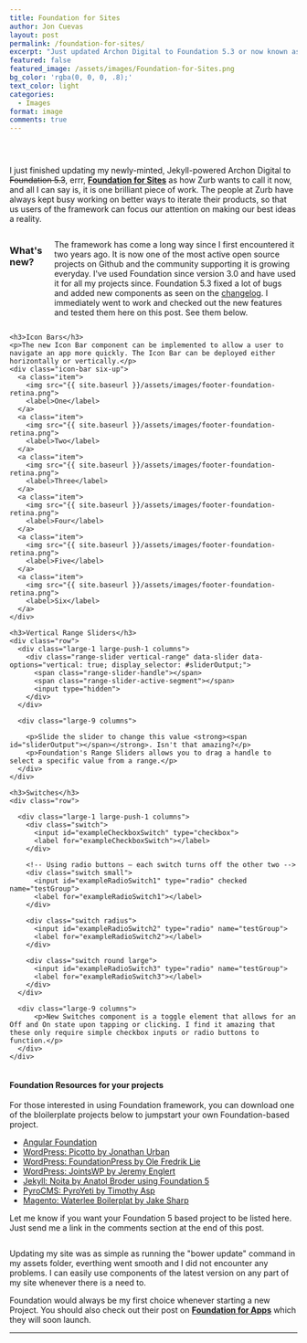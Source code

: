 ```yaml
---
title: Foundation for Sites
author: Jon Cuevas
layout: post
permalink: /foundation-for-sites/
excerpt: "Just updated Archon Digital to Foundation 5.3 or now known as 'Foundation for Sites'."
featured: false
featured_image: /assets/images/Foundation-for-Sites.png
bg_color: 'rgba(0, 0, 0, .8);'
text_color: light
categories:
  - Images
format: image
comments: true
---
```

<div class="panel">
  <div class="row">
    <div class="large-6 large-push-6 columns">
      <img src="{{ site.baseurl }}/assets/images/Foundation-for-Sites.png" alt=""><hr>    
    </div>
    <div class="large-6 large-pull-6 columns">
      <p class="lead">I just finished updating my newly-minted, Jekyll-powered Archon Digital to <del>Foundation 5.3</del>, errr, <strong><a href="http://zurb.com/article/1316/foundation-strike-5-3-strike-for-sites">Foundation for Sites</a></strong> as how Zurb wants to call it now, and all I can say is, it is one brilliant piece of work. The people at Zurb have always kept busy working on better ways to iterate their products, so that us users of the framework can focus our attention on making our best ideas a reality.</p>
    </div>
  </div>  
</div>

<div class="row">
  <div class="large-12 columns">
    <h3>What's new?</h3>
    <p>The framework has come a long way since I first encountered it two years ago. It is now one of the most active open source projects on Github and the community supporting it is growing everyday. I've used Foundation since version 3.0 and have used it for all my projects since. Foundation 5.3 fixed a lot of bugs and added new components as seen on the <a href="http://foundation.zurb.com/docs/changelog.html">changelog</a>. I immediately went to work and checked out the new features and tested them here on this post. See them below.</p>    
  </div>
</div>

<div class="row">

  <div class="large-8 columns">

    <h3>Icon Bars</h3> 
    <p>The new Icon Bar component can be implemented to allow a user to navigate an app more quickly. The Icon Bar can be deployed either horizontally or vertically.</p>
    <div class="icon-bar six-up">
      <a class="item">
        <img src="{{ site.baseurl }}/assets/images/footer-foundation-retina.png">
        <label>One</label>
      </a>
      <a class="item">
        <img src="{{ site.baseurl }}/assets/images/footer-foundation-retina.png">
        <label>Two</label>
      </a>
      <a class="item">
        <img src="{{ site.baseurl }}/assets/images/footer-foundation-retina.png">
        <label>Three</label>
      </a>
      <a class="item">
        <img src="{{ site.baseurl }}/assets/images/footer-foundation-retina.png">
        <label>Four</label>
      </a>
      <a class="item">
        <img src="{{ site.baseurl }}/assets/images/footer-foundation-retina.png">
        <label>Five</label>
      </a>
      <a class="item">
        <img src="{{ site.baseurl }}/assets/images/footer-foundation-retina.png">
        <label>Six</label>
      </a>
    </div>

    <h3>Vertical Range Sliders</h3>
    <div class="row">
      <div class="large-1 large-push-1 columns">
        <div class="range-slider vertical-range" data-slider data-options="vertical: true; display_selector: #sliderOutput;">
          <span class="range-slider-handle"></span>
          <span class="range-slider-active-segment"></span>
          <input type="hidden">
        </div>      
      </div>

      <div class="large-9 columns">
        
        <p>Slide the slider to change this value <strong><span id="sliderOutput"></span></strong>. Isn't that amazing?</p>
        <p>Foundation's Range Sliders allows you to drag a handle to select a specific value from a range.</p>
      </div>
    </div>    

    <h3>Switches</h3>
    <div class="row">

      <div class="large-1 large-push-1 columns">
        <div class="switch">
          <input id="exampleCheckboxSwitch" type="checkbox">
          <label for="exampleCheckboxSwitch"></label>
        </div> 

        <!-- Using radio buttons – each switch turns off the other two -->
        <div class="switch small">
          <input id="exampleRadioSwitch1" type="radio" checked name="testGroup">
          <label for="exampleRadioSwitch1"></label>
        </div> 

        <div class="switch radius">
          <input id="exampleRadioSwitch2" type="radio" name="testGroup">
          <label for="exampleRadioSwitch2"></label>
        </div> 

        <div class="switch round large">
          <input id="exampleRadioSwitch3" type="radio" name="testGroup">
          <label for="exampleRadioSwitch3"></label>
        </div>      
      </div>

      <div class="large-9 columns">
          <p>New Switches component is a toggle element that allows for an Off and On state upon tapping or clicking. I find it amazing that these only require simple checkbox inputs or radio buttons to function.</p>
      </div>  
    </div>
  </div>

  <div class="large-4 columns">
    <div class="panel callout">
      <h4>Foundation Resources for your projects</h4>
      <p>For those interested in using Foundation framework, you can download one of the bloilerplate projects below to jumpstart your own Foundation-based project.</p>
      <ul>
        <li><a href="http://madmimi.github.io/angular-foundation/">Angular Foundation</a></li>
        <li><a href="http://picotto-wp.urbanjonathan.com/">WordPress: Picotto by Jonathan Urban</a></li>
        <li><a href="https://github.com/olefredrik/foundationpress/">WordPress: FoundationPress by Ole Fredrik Lie</a></li>
        <li><a href="http://jointswp.com/">WordPress: JointsWP by Jeremy Englert</a></li>
        <li><a href="https://github.com/penibelst/jekyll-noita">Jekyll: Noita by Anatol Broder using Foundation 5</a></li>
        <li><a href="https://github.com/timothyasp/pyrocms-theme-foundation">PyroCMS: PyroYeti by Timothy Asp</a></li>
        <li><a href="http://waterlee.jakesharp.co/">Magento: Waterlee Boilerplat by Jake Sharp</a></li>
      </ul>
      <p>Let me know if you want your Foundation 5 based project to be listed here. Just send me a link in the comments section at the end of this post.</p>
    </div>
  </div>

</div>

Updating my site was as simple as running the "bower update" command in my assets folder, everthing went smooth and I did not encounter any problems. I can easily use components of the latest version on any part of my site whenever there is a need to.

Foundation would always be my first choice whenever starting a new Project. You should also check out their post on **[Foundation for Apps][3]** which they will soon launch.

<hr>


[1]: http://foundation.zurb.com/docs/changelog.html
[2]: http://zurb.com/article/1316/foundation-strike-5-3-strike-for-sites
[3]: http://zurb.com/article/1312/the-next-foundation